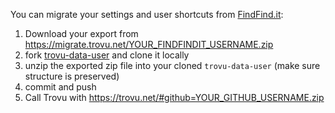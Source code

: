 You can migrate your settings and user shortcuts from [FindFind.it](https://www.findfind.it/):

1. Download your export from https://migrate.trovu.net/YOUR_FINDFINDIT_USERNAME.zip
1. fork [trovu-data-user](https://github.com/trovu/trovu-data-user) and clone it locally
1. unzip the exported zip file into your cloned `trovu-data-user` (make sure structure is preserved)
1. commit and push
1. Call Trovu with https://trovu.net/#github=YOUR_GITHUB_USERNAME.zip